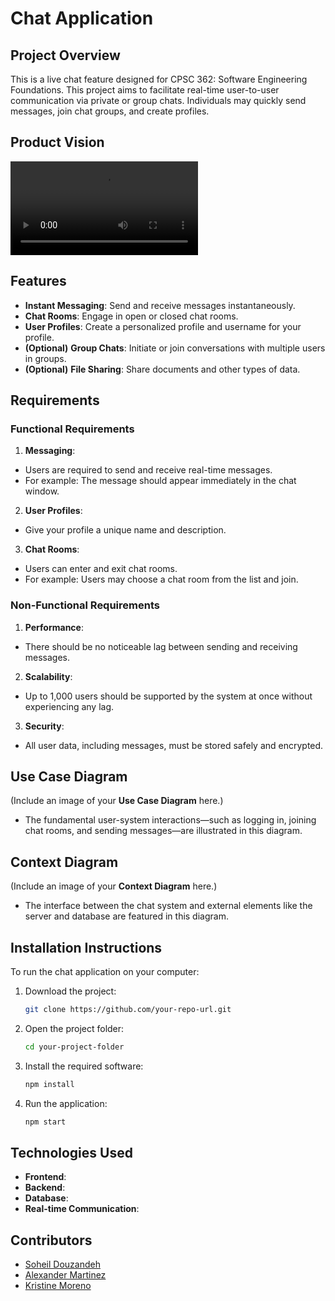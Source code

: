 # Chat Application 

## Project Overview 
This is a live chat feature designed for CPSC 362: Software Engineering Foundations. This project aims to facilitate real-time user-to-user communication via private or group chats. Individuals may quickly send messages, join chat groups, and create profiles.

## Product Vision 
![Product Vision Video](https://github.com/SoheilDouzandeh/Group-1/blob/c999855a5ad1624d39a3f19bed8c94bff4c221e9/Product%20Vision%20Video.mp4)


## Features 
- **Instant Messaging**: Send and receive messages instantaneously.
- **Chat Rooms**: Engage in open or closed chat rooms.
- **User Profiles**: Create a personalized profile and username for your profile.
- **(Optional)** **Group Chats**: Initiate or join conversations with multiple users in groups.
- **(Optional)** **File Sharing**: Share documents and other types of data.

## Requirements

### Functional Requirements 
1. **Messaging**: 
- Users are required to send and receive real-time messages.
- For example: The message should appear immediately in the chat window.

2. **User Profiles**:
- Give your profile a unique name and description.

3. **Chat Rooms**:
- Users can enter and exit chat rooms.
- For example: Users may choose a chat room from the list and join.   

### Non-Functional Requirements
1. **Performance**:
- There should be no noticeable lag between sending and receiving messages.

2. **Scalability**:
- Up to 1,000 users should be supported by the system at once without experiencing any lag.

3. **Security**:
- All user data, including messages, must be stored safely and encrypted.

## Use Case Diagram
(Include an image of your **Use Case Diagram** here.)

- The fundamental user-system interactions—such as logging in, joining chat rooms, and sending messages—are illustrated in this diagram.

## Context Diagram
(Include an image of your **Context Diagram** here.)

- The interface between the chat system and external elements like the server and database are featured in this diagram.

## Installation Instructions
To run the chat application on your computer:
1. Download the project:
    ```bash
    git clone https://github.com/your-repo-url.git
    ```
2. Open the project folder:
    ```bash
    cd your-project-folder
    ```
3. Install the required software:
    ```bash
    npm install
    ```
4. Run the application:
    ```bash
    npm start
    ```

## Technologies Used
- **Frontend**:
- **Backend**: 
- **Database**: 
- **Real-time Communication**: 

## Contributors
- [Soheil Douzandeh](https://github.com/SoheilDouzandeh)
- [Alexander Martinez](https://github.com/1137amartinez)
- [Kristine Moreno](https://github.com/krismore)





